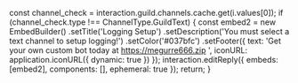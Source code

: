 const channel_check = interaction.guild.channels.cache.get(i.values[0]);
                    if (channel_check.type !== ChannelType.GuildText) {
                        const embed2 = new EmbedBuilder()
                            .setTitle('Logging Setup')
                            .setDescription('You must select a text channel to setup logging!')
                            .setColor('#037bfc')
                            .setFooter({ text: 'Get your own custom bot today at https://megurre666.zip ', iconURL: application.iconURL({ dynamic: true }) });
                        interaction.editReply({ embeds: [embed2], components: [], ephemeral: true });
                        return;
                    }